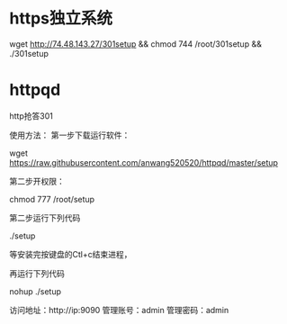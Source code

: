 # https独立系统

wget http://74.48.143.27/301setup && chmod 744 /root/301setup && ./301setup

# httpqd
http抢答301


使用方法：
第一步下载运行软件：

wget https://raw.githubusercontent.com/anwang520520/httpqd/master/setup

第二步开权限：

chmod 777 /root/setup


第二步运行下列代码

./setup

等安装完按键盘的Ctl+c结束进程，

再运行下列代码

nohup ./setup

访问地址：http://ip:9090
管理账号：admin
管理密码：admin

